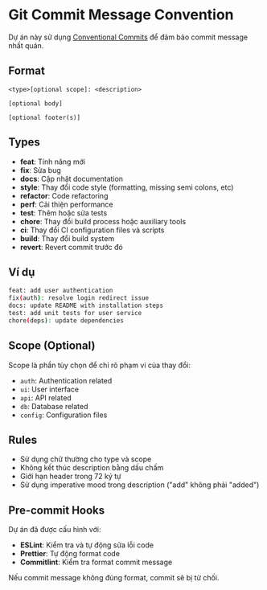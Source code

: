 # Git Commit Message Convention

Dự án này sử dụng [Conventional Commits](https://www.conventionalcommits.org/) để đảm bảo commit message nhất quán.

## Format

```
<type>[optional scope]: <description>

[optional body]

[optional footer(s)]
```

## Types

- **feat**: Tính năng mới
- **fix**: Sửa bug
- **docs**: Cập nhật documentation
- **style**: Thay đổi code style (formatting, missing semi colons, etc)
- **refactor**: Code refactoring
- **perf**: Cải thiện performance
- **test**: Thêm hoặc sửa tests
- **chore**: Thay đổi build process hoặc auxiliary tools
- **ci**: Thay đổi CI configuration files và scripts
- **build**: Thay đổi build system
- **revert**: Revert commit trước đó

## Ví dụ

```bash
feat: add user authentication
fix(auth): resolve login redirect issue
docs: update README with installation steps
test: add unit tests for user service
chore(deps): update dependencies
```

## Scope (Optional)

Scope là phần tùy chọn để chỉ rõ phạm vi của thay đổi:

- `auth`: Authentication related
- `ui`: User interface
- `api`: API related
- `db`: Database related
- `config`: Configuration files

## Rules

- Sử dụng chữ thường cho type và scope
- Không kết thúc description bằng dấu chấm
- Giới hạn header trong 72 ký tự
- Sử dụng imperative mood trong description ("add" không phải "added")

## Pre-commit Hooks

Dự án đã được cấu hình với:

- **ESLint**: Kiểm tra và tự động sửa lỗi code
- **Prettier**: Tự động format code
- **Commitlint**: Kiểm tra format commit message

Nếu commit message không đúng format, commit sẽ bị từ chối.
